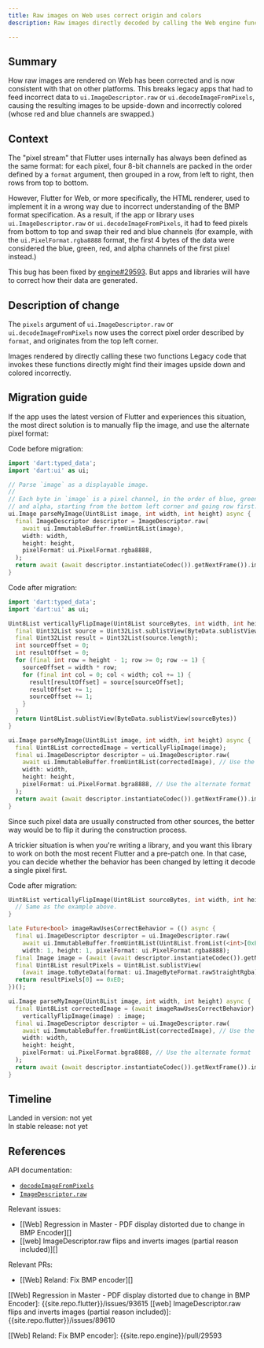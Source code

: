 ```yaml
---
title: Raw images on Web uses correct origin and colors
description: Raw images directly decoded by calling the Web engine functions now uses the correct pixel format and starts from the top left corner.

---
```


## Summary

How raw images are rendered on Web has been corrected
and is now consistent with that on other platforms.
This breaks legacy apps that had to feed incorrect data
to `ui.ImageDescriptor.raw` or `ui.decodeImageFromPixels`,
causing the resulting images to be upside-down
and incorrectly colored
(whose red and blue channels are swapped.)

## Context

The "pixel stream" that Flutter uses internally
has always been defined as the same format:
for each pixel, four 8-bit channels are packed in the order defined
by a `format` argument, then grouped in a row,
from left to right, then rows from top to bottom.

However, Flutter for Web, or more specifically, the HTML renderer,
used to implement it in a wrong way
due to incorrect understanding of the BMP format specification.
As a result, if the app or library uses
`ui.ImageDescriptor.raw` or `ui.decodeImageFromPixels`,
it had to feed pixels from bottom to top and swap their red and blue channels
(for example, with the `ui.PixelFormat.rgba8888` format,
the first 4 bytes of the data were considered the blue, green, red, and alpha channels
of the first pixel instead.)

This bug has been fixed by [engine#29593][].
But apps and libraries will have to correct how their data are generated.

## Description of change

The `pixels` argument of `ui.ImageDescriptor.raw` or `ui.decodeImageFromPixels`
now uses the correct pixel order described by `format`,
and originates from the top left corner.

Images rendered by directly calling these two functions
Legacy code that invokes these functions directly might
find their images upside down and colored incorrectly.

## Migration guide

If the app uses the latest version of Flutter and experiences this situation,
the most direct solution is to manually flip the image, and use the alternate
pixel format:

Code before migration:

<!-- skip -->
```dart
import 'dart:typed_data';
import 'dart:ui' as ui;

// Parse `image` as a displayable image.
//
// Each byte in `image` is a pixel channel, in the order of blue, green, red,
// and alpha, starting from the bottom left corner and going row first.
ui.Image parseMyImage(Uint8List image, int width, int height) async {
  final ImageDescriptor descriptor = ImageDescriptor.raw(
    await ui.ImmutableBuffer.fromUint8List(image),
    width: width,
    height: height,
    pixelFormat: ui.PixelFormat.rgba8888,
  );
  return await (await descriptor.instantiateCodec()).getNextFrame()).image;
}
```

Code after migration:

<!-- skip -->
```dart
import 'dart:typed_data';
import 'dart:ui' as ui;

Uint8List verticallyFlipImage(Uint8List sourceBytes, int width, int height) {
  final Uint32List source = Uint32List.sublistView(ByteData.sublistView(sourceBytes));
  final Uint32List result = Uint32List(source.length);
  int sourceOffset = 0;
  int resultOffset = 0;
  for (final int row = height - 1; row >= 0; row -= 1) {
    sourceOffset = width * row;
    for (final int col = 0; col < width; col += 1) {
      result[resultOffset] = source[sourceOffset];
      resultOffset += 1;
      sourceOffset += 1;
    }
  }
  return Uint8List.sublistView(ByteData.sublistView(sourceBytes))
}

ui.Image parseMyImage(Uint8List image, int width, int height) async {
  final Uint8List correctedImage = verticallyFlipImage(image);
  final ui.ImageDescriptor descriptor = ui.ImageDescriptor.raw(
    await ui.ImmutableBuffer.fromUint8List(correctedImage), // Use the corrected image
    width: width,
    height: height,
    pixelFormat: ui.PixelFormat.bgra8888, // Use the alternate format
  );
  return await (await descriptor.instantiateCodec()).getNextFrame()).image;
}
```

Since such pixel data are usually constructed from other sources,
the better way would be to flip it during the construction process.

A trickier situation is when you're writing a library,
and you want this library to work on both the most recent Flutter
and a pre-patch one.
In that case, you can decide whether the behavior has been changed
by letting it decode a single pixel first.

Code after migration:

<!-- skip -->
```dart
Uint8List verticallyFlipImage(Uint8List sourceBytes, int width, int height) {
  // Same as the example above.
}

late Future<bool> imageRawUsesCorrectBehavior = (() async {
  final ui.ImageDescriptor descriptor = ui.ImageDescriptor.raw(
    await ui.ImmutableBuffer.fromUint8List(Uint8List.fromList(<int>[0xED, 0, 0, 0])),
    width: 1, height: 1, pixelFormat: ui.PixelFormat.rgba8888);
  final Image image = (await (await descriptor.instantiateCodec()).getNextFrame()).image;
  final Uint8List resultPixels = Uint8List.sublistView(
    (await image.toByteData(format: ui.ImageByteFormat.rawStraightRgba))!);
  return resultPixels[0] == 0xED;
})();

ui.Image parseMyImage(Uint8List image, int width, int height) async {
  final Uint8List correctedImage = (await imageRawUsesCorrectBehavior) ?
    verticallyFlipImage(image) : image;
  final ui.ImageDescriptor descriptor = ui.ImageDescriptor.raw(
    await ui.ImmutableBuffer.fromUint8List(correctedImage), // Use the corrected image
    width: width,
    height: height,
    pixelFormat: ui.PixelFormat.bgra8888, // Use the alternate format
  );
  return await (await descriptor.instantiateCodec()).getNextFrame()).image;
}
```

## Timeline

Landed in version: not yet<br>
In stable release: not yet

## References

API documentation:

* [`decodeImageFromPixels`][]
* [`ImageDescriptor.raw`][]

Relevant issues:

* [[Web] Regression in Master - PDF display distorted due to change in BMP Encoder][]
* [[web] ImageDescriptor.raw flips and inverts images (partial reason included)][]

Relevant PRs:

* [[Web] Reland: Fix BMP encoder][]

<!-- Stable channel link: -->
[`decodeImageFromPixels`]: {{site.api}}/flutter/dart-ui/decodeImageFromPixels.html
[`ImageDescriptor.raw`]: {{site.api}}/flutter/dart-ui/ImageDescriptor/ImageDescriptor.raw.html

[[Web] Regression in Master - PDF display distorted due to change in BMP Encoder]: {{site.repo.flutter}}/issues/93615
[[web] ImageDescriptor.raw flips and inverts images (partial reason included)]: {{site.repo.flutter}}/issues/89610

[engine#29593]: {{site.repo.engine}}/pull/29593
[[Web] Reland: Fix BMP encoder]: {{site.repo.engine}}/pull/29593
